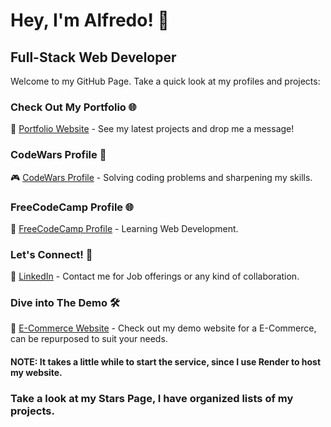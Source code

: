 # Hey, I'm Alfredo! 👋

## Full-Stack Web Developer

Welcome to my GitHub Page. Take a quick look at my profiles and projects:

### Check Out My Portfolio 🌐
🚀 [Portfolio Website](https://portfolio-website-v2-7909b.firebaseapp.com/) - See my latest projects and drop me a message!

### CodeWars Profile 🧠
🎮 [CodeWars Profile](https://www.codewars.com/users/Alfredo3232) - Solving coding problems and sharpening my skills.

### FreeCodeCamp Profile 🌐

📔 [FreeCodeCamp Profile](https://www.freecodecamp.org/Alfredo3232) - Learning Web Development.

### Let's Connect! 🤝
🔗 [LinkedIn](https://www.linkedin.com/in/alfredor1/) - Contact me for Job offerings or any kind of collaboration.

### Dive into The Demo 🛠️
💼 [E-Commerce Website](https://e-commerce-7sly.onrender.com) - Check out my demo website for a E-Commerce, can be repurposed to suit your needs.
#### NOTE: It takes a little while to start the service, since I use Render to host my website.

### Take a look at my Stars Page, I have organized lists of my projects. 
